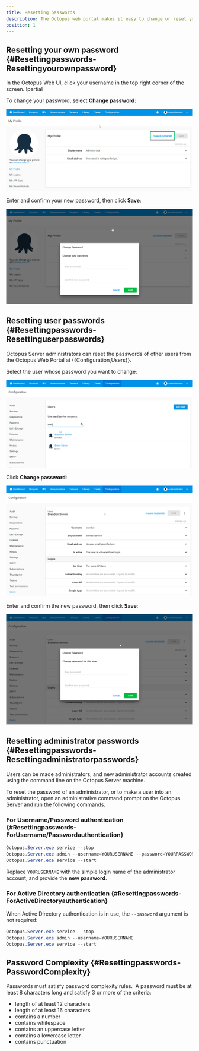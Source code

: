```yaml
---
title: Resetting passwords
description: The Octopus web portal makes it easy to change or reset your password.
position: 1
---
```


## Resetting your own password {#Resettingpasswords-Resettingyourownpassword}



In the Octopus Web UI, click your username in the top right corner of the screen. !partial <profile>



To change your password, select **Change password**:

![](change-pwd.png "width=500")

Enter and confirm your new password, then click **Save**:

![](enter-new-pwd.png "width=500")

## Resetting user passwords {#Resettingpasswords-Resettinguserpasswords}

Octopus Server administrators can reset the passwords of other users from the Octopus Web Portal at {{Configuration,Users}}.

Select the user whose password you want to change:

![](select-user.png "width=500")

Click **Change password**:

![](other-user-change-pwd.png "width=500")

Enter and confirm the new password, then click **Save**:

![](other-user-enter-new-pwd.png "width=500")

## Resetting administrator passwords {#Resettingpasswords-Resettingadministratorpasswords}

Users can be made administrators, and new administrator accounts created using the command line on the Octopus Server machine.

To reset the password of an administrator, or to make a user into an administrator, open an administrative command prompt on the Octopus Server and run the following commands.

### For Username/Password authentication {#Resettingpasswords-ForUsername/Passwordauthentication}

```powershell
Octopus.Server.exe service --stop
Octopus.Server.exe admin --username=YOURUSERNAME --password=YOURPASSWORD
Octopus.Server.exe service --start
```

Replace `YOURUSERNAME` with the simple login name of the administrator account, and provide the **new password**.

### For Active Directory authentication {#Resettingpasswords-ForActiveDirectoryauthentication}

When Active Directory authentication is in use, the `--password` argument is not required:

```powershell
Octopus.Server.exe service --stop
Octopus.Server.exe admin --username=YOURUSERNAME
Octopus.Server.exe service --start
```

## Password Complexity {#Resettingpasswords-PasswordComplexity}

Passwords must satisfy password complexity rules.  A password must be at least 8 characters long and satisfy 3 or more of the criteria:

- length of at least 12 characters
- length of at least 16 characters
- contains a number
- contains whitespace
- contains an uppercase letter
- contains a lowercase letter
- contains punctuation
